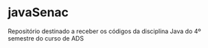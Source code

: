 # javaSenac
Repositório destinado a receber os códigos da disciplina Java do 4º semestre do curso de ADS
